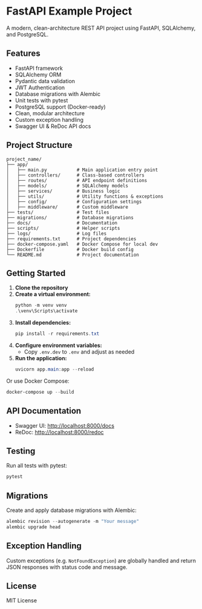 # FastAPI Example Project

A modern, clean-architecture REST API project using FastAPI, SQLAlchemy, and PostgreSQL.

## Features

- FastAPI framework
- SQLAlchemy ORM
- Pydantic data validation
- JWT Authentication
- Database migrations with Alembic
- Unit tests with pytest
- PostgreSQL support (Docker-ready)
- Clean, modular architecture
- Custom exception handling
- Swagger UI & ReDoc API docs

## Project Structure

```
project_name/
├── app/
│   ├── main.py           # Main application entry point
│   ├── controllers/      # Class-based controllers
│   ├── routes/           # API endpoint definitions
│   ├── models/           # SQLAlchemy models
│   ├── services/         # Business logic
│   ├── utils/            # Utility functions & exceptions
│   ├── config/           # Configuration settings
│   ├── middleware/       # Custom middleware
├── tests/                # Test files
├── migrations/           # Database migrations
├── docs/                 # Documentation
├── scripts/              # Helper scripts
├── logs/                 # Log files
├── requirements.txt      # Project dependencies
├── docker-compose.yaml   # Docker Compose for local dev
├── Dockerfile            # Docker build config
└── README.md             # Project documentation
```

## Getting Started

1. **Clone the repository**
2. **Create a virtual environment:**
   ```powershell
   python -m venv venv
   .\venv\Scripts\activate
   ```
3. **Install dependencies:**
   ```powershell
   pip install -r requirements.txt
   ```
4. **Configure environment variables:**
   - Copy `.env.dev` to `.env` and adjust as needed
5. **Run the application:**
   ```powershell
   uvicorn app.main:app --reload
   ```

Or use Docker Compose:
```powershell
docker-compose up --build
```

## API Documentation

- Swagger UI: [http://localhost:8000/docs](http://localhost:8000/docs)
- ReDoc: [http://localhost:8000/redoc](http://localhost:8000/redoc)

## Testing

Run all tests with pytest:
```powershell
pytest
```

## Migrations

Create and apply database migrations with Alembic:
```powershell
alembic revision --autogenerate -m "Your message"
alembic upgrade head
```

## Exception Handling

Custom exceptions (e.g. `NotFoundException`) are globally handled and return JSON responses with status code and message.

## License

MIT License
